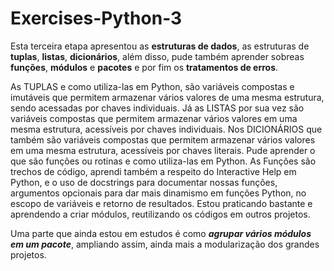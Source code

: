 # Exercises-Python-3 
 
Esta terceira etapa apresentou as **estruturas de dados**, as estruturas de **tuplas**, **listas**, **dicionários**, além disso, pude também aprender sobreas  **funções**, **módulos** e **pacotes** e por fim os **tratamentos de erros**.

As TUPLAS e como utiliza-las em Python, são variáveis compostas e imutáveis que permitem armazenar vários valores de uma mesma estrutura, sendo acessadas por chaves individuais. Já as LISTAS por sua vez são variáveis compostas que permitem armazenar vários valores em uma mesma estrutura, acessíveis por chaves individuais. Nos DICIONÁRIOS  que também são variáveis compostas que permitem armazenar vários valores em uma mesma estrutura, acessíveis por chaves literais. Pude  aprender o que são funções ou rotinas e como utiliza-las em Python. As Funções são trechos de código, aprendi também a respeito do Interactive Help em Python, e o uso de docstrings para documentar nossas funções, argumentos opcionais para dar mais dinamismo em funções Python, no escopo de variáveis e retorno de resultados. Estou praticando bastante e aprendendo a criar módulos, reutilizando os códigos em outros projetos. 

Uma parte que ainda estou em estudos é como ***agrupar vários módulos em um pacote***, ampliando assim, ainda mais a modularização dos grandes projetos.

 
 
 
